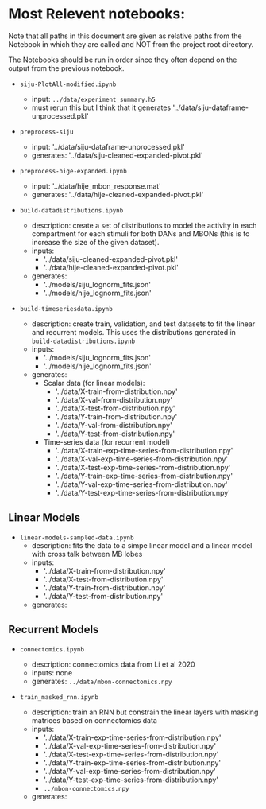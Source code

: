# Most Relevent notebooks:

Note that all paths in this document are given as relative paths from the Notebook in which they are called and NOT from the project root directory.

The Notebooks should be run in order since they often depend on the output from the previous notebook.

- `siju-PlotAll-modified.ipynb`
    - input: `../data/experiment_summary.h5`
    - must rerun this but I think that it generates '../data/siju-dataframe-unprocessed.pkl'

- `preprocess-siju`
    - input: '../data/siju-dataframe-unprocessed.pkl'
    - generates: '../data/siju-cleaned-expanded-pivot.pkl'
    
- `preprocess-hige-expanded.ipynb`
    - input: '../data/hije_mbon_response.mat'
    - generates: '../data/hije-cleaned-expanded-pivot.pkl'

- `build-datadistributions.ipynb`
    - description: create a set of distributions to model the activity in each compartment for each stimuli for both DANs and MBONs (this is to increase the size of the given dataset).
    - inputs:
        - '../data/siju-cleaned-expanded-pivot.pkl'
        - '../data/hije-cleaned-expanded-pivot.pkl'
    - generates: 
        - '../models/siju_lognorm_fits.json'
        - '../models/hije_lognorm_fits.json'

- `build-timeseriesdata.ipynb`
    - description: create train, validation, and test datasets to fit the linear and recurrent models. This uses the distributions generated in `build-datadistributions.ipynb`
    - inputs:
        - '../models/siju_lognorm_fits.json'
        - '../models/hije_lognorm_fits.json'
    - generates:
        - Scalar data (for linear models):
            - '../data/X-train-from-distribution.npy'
            - '../data/X-val-from-distribution.npy'
            - '../data/X-test-from-distribution.npy'
            - '../data/Y-train-from-distribution.npy'
            - '../data/Y-val-from-distribution.npy'
            - '../data/Y-test-from-distribution.npy'
        - Time-series data (for recurrent model)
            - '../data/X-train-exp-time-series-from-distribution.npy'
            - '../data/X-val-exp-time-series-from-distribution.npy'
            - '../data/X-test-exp-time-series-from-distribution.npy'            
            - '../data/Y-train-exp-time-series-from-distribution.npy'
            - '../data/Y-val-exp-time-series-from-distribution.npy'
            - '../data/Y-test-exp-time-series-from-distribution.npy'
        

## Linear Models
- `linear-models-sampled-data.ipynb`
    - description: fits the data to a simpe linear model and a linear model with cross talk between MB lobes
    - inputs:
        - '../data/X-train-from-distribution.npy'
        - '../data/X-test-from-distribution.npy'            
        - '../data/Y-train-from-distribution.npy'
        - '../data/Y-test-from-distribution.npy'
    - generates:

## Recurrent Models
- `connectomics.ipynb`
    - description: connectomics data from Li et al 2020
    - inputs: none
    - generates: `../data/mbon-connectomics.npy`


- `train_masked_rnn.ipynb`
    - description: train an RNN but constrain the linear layers with masking matrices based on connectomics data
    - inputs: 
        - '../data/X-train-exp-time-series-from-distribution.npy'
        - '../data/X-val-exp-time-series-from-distribution.npy'
        - '../data/X-test-exp-time-series-from-distribution.npy'            
        - '../data/Y-train-exp-time-series-from-distribution.npy'
        - '../data/Y-val-exp-time-series-from-distribution.npy'
        - '../data/Y-test-exp-time-series-from-distribution.npy'
        - `../mbon-connectomics.npy`
    - generates: